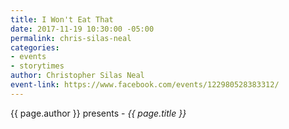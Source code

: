 ```yaml
---
title: I Won't Eat That
date: 2017-11-19 10:30:00 -05:00
permalink: chris-silas-neal
categories:
- events
- storytimes
author: Christopher Silas Neal
event-link: https://www.facebook.com/events/122980528383312/
---
```


{{ page.author }} presents - *{{ page.title }}*
